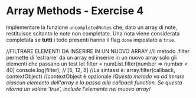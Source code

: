 # Array Methods - Exercise 4
Implementare la funzione `uncompletedNotes` che, dato un array di note, restituisce soltanto le note non completate.
Una nota viene considerata completata se **tutti** i todo presenti hanno il flag `done` impostato a `true`.

//FILTRARE ELEMENTI DA INSERIRE IN UN NUOVO ARRAY
//il metodo .filter permette di 'estrarre' da un array ed inserire in un nuovo array solo gli elementi che passano un test
let filter = numList.filter(number => number < 40)
console.log(filter);        // [5, 12, 8]
//La sintassi è:
array.filter(callback, contextObject)       //contextObject è opzionale
/*Questo metodo va ad iterare ciascun elemento dell'array e lo passa alla
callback function. Se questa ritorna un valore 'true', include l'elemento nel
muovo array*/